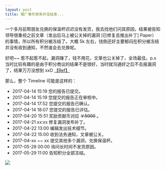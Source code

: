 ```yaml
---        
layout: post      
title: 猪厂事件原来并没结束...      
---           
```

      
一个多月前帮朋友兑换的保温杯迟迟没有发货，我去找他们问其原因，结果被告知领导很重视之前文章（发出后马上被公关掉的漏洞 [已修复且推出补丁] Paper）的事情，所以所有积分被冻结了。大概 5k 左右，钱倒还好主要郁闷在积分被冻结并没有收到通知，不然谁会去兑换呢。       
      
好吧~~ 惹不起惹不起，漏洞赚了，钱不用花，文章也公关掉了，全场最佳。p.s 当时比较有趣的是由于积分商议的结果不是很好，当时就沟通好之后不去报漏洞了，结果万万没想到 xxD [【Ref】](http://weibo.com/3274966043/F5EdnDcaZ)        
      
那么，整个 Timeline 可能是这样的：        
      
- 2017-04-14 15:19    您的报告已提交。        
- 2017-04-14 15:19    您提交的报告正在审核中。        
- 2017-04-14 17:52    您提交的报告已确认。      
- 2017-04-14 18:07    您提交的报告已评估。      
- 2017-04-20 15:51    奖励贡献币对应 <del>￥5000</del> 。      
- 2017-04-21 xx:xx    修复漏洞发布补丁。       
- 2017-04-22 13:00    编辑发出技术细节。       
- 2017-04-22 15:00    收到法务通知，文章被公关。       
- 2017-04-xx ~~ xx    提交其他多个漏洞，兑换保温杯。     
- 2017-05-28 00:00    询问长时间不发货原因。     
- 2017-05-29 11:00    告知积分全部冻结。       
      
![](https://ws1.sinaimg.cn/large/c334041bgy1fg4ip9mlypj21940pmq82.jpg)